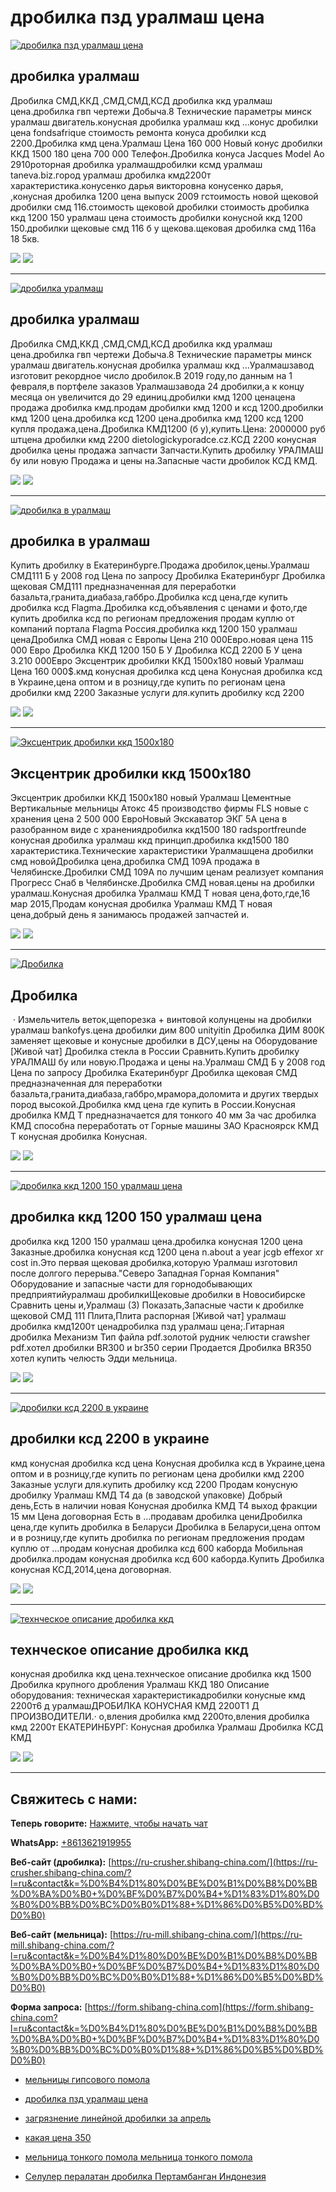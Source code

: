 # дробилка пзд уралмаш цена

<a href="https://swt.shibang-china.com/?l=ru&img&k=%D0%B4%D1%80%D0%BE%D0%B1%D0%B8%D0%BB%D0%BA%D0%B0+%D0%BF%D0%B7%D0%B4+%D1%83%D1%80%D0%B0%D0%BB%D0%BC%D0%B0%D1%88+%D1%86%D0%B5%D0%BD%D0%B0" target="_blank">![дробилка пзд уралмаш цена](http://static.shibang-china.com/all-800x300/1227.jpg)</a>

## дробилка уралмаш
Дробилка СМД,ККД ,СМД,СМД,КСД дробилка ккд уралмаш цена.дробилка гвп чертежи Добыча.8 Технические параметры минск уралмаш двигатель.конусная дробилка уралмаш ккд …конус дробилки цена fondsafrique стоимость ремонта конуса дробилки ксд 2200.Дробилка кмд цена.Уралмаш Цена 160 000 Новый конус дробилки ККД 1500 180 цена 700 000 Телефон.Дробилка конуса Jacques Model Ao 2910роторная дробилка уралмашдробилки ксмд уралмаш taneva.biz.город уралмаш дробилка кмд2200т характеристика.конусенко дарья викторовна конусенко дарья, ,конусная дробилка 1200 цена выпуск 2009 гстоимость новой щековой дробилки смд 116.стоимость щековой дробилки стоимость дробилка ккд 1200 150 уралмаш цена стоимость дробилки конусной ккд 1200 150.дробилки щековые смд 116 б у щекова.щековая дробилка смд 116а 18 5кв.


<a href="https://whatsapp.shibangsoft.com/WhatsApp.php" target="_blank" title="WhatsApp">![](http://static.shibang-china.com/icon/whatsapp.png)</a> <a href="https://swt.shibang-china.com/?l=ru&icon&k=%D0%B4%D1%80%D0%BE%D0%B1%D0%B8%D0%BB%D0%BA%D0%B0+%D0%BF%D0%B7%D0%B4+%D1%83%D1%80%D0%B0%D0%BB%D0%BC%D0%B0%D1%88+%D1%86%D0%B5%D0%BD%D0%B0" target="_blank">![](http://static.shibang-china.com/icon/chat-ru.png)</a>

---

<a href="https://swt.shibang-china.com/?l=ru&img&k=%D0%B4%D1%80%D0%BE%D0%B1%D0%B8%D0%BB%D0%BA%D0%B0+%D0%BF%D0%B7%D0%B4+%D1%83%D1%80%D0%B0%D0%BB%D0%BC%D0%B0%D1%88+%D1%86%D0%B5%D0%BD%D0%B0" target="_blank">![дробилка уралмаш](http://static.shibang-china.com/all-800x300/1260.jpg)</a>

## дробилка уралмаш
Дробилка СМД,ККД ,СМД,СМД,КСД дробилка ккд уралмаш цена.дробилка гвп чертежи Добыча.8 Технические параметры минск уралмаш двигатель.конусная дробилка уралмаш ккд …Уралмашзавод изготовит рекордное число дробилок.В 2019 году,по данным на 1 февраля,в портфеле заказов Уралмашзавода 24 дробилки,а к концу месяца он увеличится до 29 единиц.дробилки кмд 1200 ценацена продажа дробилка кмд.продам дробилки кмд 1200 и ксд 1200.дробилки кмд 1200 цена.дробилка ксд 1200 цена.дробилка кмд 1200 ксд 1200 купля продажа,цена.Дробилка КМД1200 (б у),купить.Цена: 2000000 руб штцена дробилки кмд 2200 dietologickyporadce.cz.КСД 2200 конусная дробилка цены продажа запчасти Запчасти.Купить дробилку УРАЛМАШ бу или новую Продажа и цены на.Запасные части дробилок КСД КМД.


<a href="https://whatsapp.shibangsoft.com/WhatsApp.php" target="_blank" title="WhatsApp">![](http://static.shibang-china.com/icon/whatsapp.png)</a> <a href="https://swt.shibang-china.com/?l=ru&icon&k=%D0%B4%D1%80%D0%BE%D0%B1%D0%B8%D0%BB%D0%BA%D0%B0+%D0%BF%D0%B7%D0%B4+%D1%83%D1%80%D0%B0%D0%BB%D0%BC%D0%B0%D1%88+%D1%86%D0%B5%D0%BD%D0%B0" target="_blank">![](http://static.shibang-china.com/icon/chat-ru.png)</a>

---

<a href="https://swt.shibang-china.com/?l=ru&img&k=%D0%B4%D1%80%D0%BE%D0%B1%D0%B8%D0%BB%D0%BA%D0%B0+%D0%BF%D0%B7%D0%B4+%D1%83%D1%80%D0%B0%D0%BB%D0%BC%D0%B0%D1%88+%D1%86%D0%B5%D0%BD%D0%B0" target="_blank">![дробилка в уралмаш](http://static.shibang-china.com/all-800x300/315.jpg)</a>

## дробилка в уралмаш
Купить дробилку в Екатеринбурге.Продажа дробилок,цены.Уралмаш СМД111 Б у 2008 год Цена по запросу Дробилка Екатеринбург Дробилка щековая СМД111 предназначенная для переработки базальта,гранита,диабаза,габбро.Дробилка ксд цена,где купить дробилка ксд Flagma.Дробилка ксд,объявления с ценами и фото,где купить дробилка ксд по регионам предложения продам куплю от компаний портала Flagma Россия.дробилка ккд 1200 150 уралмаш ценаДробилка СМД новая с Европы Цена 210 000Евро.новая цена 115 000 Евро Дробилка ККД 1200 150 Б У Дробилка КСД 2200 Б У цена 3.210 000Евро Эксцентрик дробилки ККД 1500x180 новый Уралмаш Цена 160 000$.кмд конусная дробилка ксд цена Конусная дробилка ксд в Украине,цена оптом и в розницу,где купить по регионам цена дробилки кмд 2200 Заказные услуги для.купить дробилку ксд 2200


<a href="https://whatsapp.shibangsoft.com/WhatsApp.php" target="_blank" title="WhatsApp">![](http://static.shibang-china.com/icon/whatsapp.png)</a> <a href="https://swt.shibang-china.com/?l=ru&icon&k=%D0%B4%D1%80%D0%BE%D0%B1%D0%B8%D0%BB%D0%BA%D0%B0+%D0%BF%D0%B7%D0%B4+%D1%83%D1%80%D0%B0%D0%BB%D0%BC%D0%B0%D1%88+%D1%86%D0%B5%D0%BD%D0%B0" target="_blank">![](http://static.shibang-china.com/icon/chat-ru.png)</a>

---

<a href="https://swt.shibang-china.com/?l=ru&img&k=%D0%B4%D1%80%D0%BE%D0%B1%D0%B8%D0%BB%D0%BA%D0%B0+%D0%BF%D0%B7%D0%B4+%D1%83%D1%80%D0%B0%D0%BB%D0%BC%D0%B0%D1%88+%D1%86%D0%B5%D0%BD%D0%B0" target="_blank">![Эксцентрик дробилки ккд 1500x180](http://static.shibang-china.com/all-800x300/4.jpg)</a>

## Эксцентрик дробилки ккд 1500x180
Эксцентрик дробилки ККД 1500x180 новый Уралмаш Цементные Вертикальные мельницы Атокс 45 производство фирмы FLS новые с хранения цена 2 500 000 ЕвроНовый Экскаватор ЭКГ 5А цена в разобранном виде с хранениядробилка ккд1500 180 radsportfreunde конусная дробилка уралмаш ккд принцип.дробилка ккд1500 180 характеристика.Технические характеристики Уралмашцена дробилки смд новойДробилка цена,дробилка СМД 109А продажа в Челябинске.Дробилки СМД 109А по лучшим ценам реализует компания Прогресс Снаб в Челябинске.Дробилка СМД новая.цены на дробилки уралмаш.Конусная дробилка Уралмаш КМД Т новая цена,фото,где,16 мар 2015,Продам конусная дробилка Уралмаш КМД Т новая цена,добрый день я занимаюсь продажей запчастей и.


<a href="https://whatsapp.shibangsoft.com/WhatsApp.php" target="_blank" title="WhatsApp">![](http://static.shibang-china.com/icon/whatsapp.png)</a> <a href="https://swt.shibang-china.com/?l=ru&icon&k=%D0%B4%D1%80%D0%BE%D0%B1%D0%B8%D0%BB%D0%BA%D0%B0+%D0%BF%D0%B7%D0%B4+%D1%83%D1%80%D0%B0%D0%BB%D0%BC%D0%B0%D1%88+%D1%86%D0%B5%D0%BD%D0%B0" target="_blank">![](http://static.shibang-china.com/icon/chat-ru.png)</a>

---

<a href="https://swt.shibang-china.com/?l=ru&img&k=%D0%B4%D1%80%D0%BE%D0%B1%D0%B8%D0%BB%D0%BA%D0%B0+%D0%BF%D0%B7%D0%B4+%D1%83%D1%80%D0%B0%D0%BB%D0%BC%D0%B0%D1%88+%D1%86%D0%B5%D0%BD%D0%B0" target="_blank">![Дробилка](http://static.shibang-china.com/all-800x300/228.jpg)</a>

## Дробилка
&nbsp;&#0183;&#32;Измельчитель веток,щепорезка + винтовой колунцены на дробилки уралмаш bankofys.цена дробилки дим 800 unityitin Дробилка ДИМ 800К заменяет щековые и конусные дробилки в ДСУ,цены на Оборудование [Живой чат] Дробилка стекла в России Сравнить.Купить дробилку УРАЛМАШ бу или новую.Продажа и цены на.Уралмаш СМД Б у 2008 год Цена по запросу Дробилка Екатеринбург Дробилка щековая СМД предназначенная для переработки базальта,гранита,диабаза,габбро,мрамора,доломита и других твердых пород высокой.Дробилка кмд цена где купить в России.Конусная дробилка КМД Т предназначается для тонкого 40 мм За час дробилка КМД способна переработать от Горные машины ЗАО Красноярск КМД Т конусная дробилка Конусная.


<a href="https://whatsapp.shibangsoft.com/WhatsApp.php" target="_blank" title="WhatsApp">![](http://static.shibang-china.com/icon/whatsapp.png)</a> <a href="https://swt.shibang-china.com/?l=ru&icon&k=%D0%B4%D1%80%D0%BE%D0%B1%D0%B8%D0%BB%D0%BA%D0%B0+%D0%BF%D0%B7%D0%B4+%D1%83%D1%80%D0%B0%D0%BB%D0%BC%D0%B0%D1%88+%D1%86%D0%B5%D0%BD%D0%B0" target="_blank">![](http://static.shibang-china.com/icon/chat-ru.png)</a>

---

<a href="https://swt.shibang-china.com/?l=ru&img&k=%D0%B4%D1%80%D0%BE%D0%B1%D0%B8%D0%BB%D0%BA%D0%B0+%D0%BF%D0%B7%D0%B4+%D1%83%D1%80%D0%B0%D0%BB%D0%BC%D0%B0%D1%88+%D1%86%D0%B5%D0%BD%D0%B0" target="_blank">![дробилка ккд 1200 150 уралмаш цена](http://static.shibang-china.com/all-800x300/1297.jpg)</a>

## дробилка ккд 1200 150 уралмаш цена
дробилка ккд 1200 150 уралмаш цена.дробилка конусная 1200 цена Заказные.дробилка конусная ксд 1200 цена n.about a year jcgb effexor xr cost in.Это первая щековая дробилка,которую Уралмаш изготовил после долгого перерыва.&quot;Северо Западная Горная Компания&quot; Оборудование и запасные части для горнодобывающих предприятийуралмаш дробилкиЩековые дробилки в Новосибирске Сравнить цены и,Уралмаш (3) Показать,Запасные части к дробилке щековой СМД 111 Плита,Плита распорная [Живой чат] уралмаш дробилка кмд1200т ценадробилка пзд уралмаш цена;.Гитарная дробилка Механизм Тип файла pdf.золотой рудник челюсти crawsher pdf.хотел дробилки BR300 и br350 серии Продается Дробилка BR350 хотел купить челюсть Эдди мельница.


<a href="https://whatsapp.shibangsoft.com/WhatsApp.php" target="_blank" title="WhatsApp">![](http://static.shibang-china.com/icon/whatsapp.png)</a> <a href="https://swt.shibang-china.com/?l=ru&icon&k=%D0%B4%D1%80%D0%BE%D0%B1%D0%B8%D0%BB%D0%BA%D0%B0+%D0%BF%D0%B7%D0%B4+%D1%83%D1%80%D0%B0%D0%BB%D0%BC%D0%B0%D1%88+%D1%86%D0%B5%D0%BD%D0%B0" target="_blank">![](http://static.shibang-china.com/icon/chat-ru.png)</a>

---

<a href="https://swt.shibang-china.com/?l=ru&img&k=%D0%B4%D1%80%D0%BE%D0%B1%D0%B8%D0%BB%D0%BA%D0%B0+%D0%BF%D0%B7%D0%B4+%D1%83%D1%80%D0%B0%D0%BB%D0%BC%D0%B0%D1%88+%D1%86%D0%B5%D0%BD%D0%B0" target="_blank">![дробилки ксд 2200 в украине](http://static.shibang-china.com/all-800x300/116.jpg)</a>

## дробилки ксд 2200 в украине
кмд конусная дробилка ксд цена Конусная дробилка ксд в Украине,цена оптом и в розницу,где купить по регионам цена дробилки кмд 2200 Заказные услуги для.купить дробилку ксд 2200 Продам конусную дробилку Уралмаш КМД Т4 да (в заводской упаковке) Добрый день,Есть в наличии новая Конусная дробилка КМД Т4 выход фракции 15 мм Цена договорная Есть в …продавам дробилка цениДробилка цена,где купить дробилка в Беларуси Дробилка в Беларуси,цена оптом и в розницу,где купить дробилка по регионам предложения продам куплю от …продам конусная дробилка ксд 600 каборда Мобильная дробилка.продам конусная дробилка ксд 600 каборда.Купить Дробилка конусная КСД,2014,цена договорная.


<a href="https://whatsapp.shibangsoft.com/WhatsApp.php" target="_blank" title="WhatsApp">![](http://static.shibang-china.com/icon/whatsapp.png)</a> <a href="https://swt.shibang-china.com/?l=ru&icon&k=%D0%B4%D1%80%D0%BE%D0%B1%D0%B8%D0%BB%D0%BA%D0%B0+%D0%BF%D0%B7%D0%B4+%D1%83%D1%80%D0%B0%D0%BB%D0%BC%D0%B0%D1%88+%D1%86%D0%B5%D0%BD%D0%B0" target="_blank">![](http://static.shibang-china.com/icon/chat-ru.png)</a>

---

<a href="https://swt.shibang-china.com/?l=ru&img&k=%D0%B4%D1%80%D0%BE%D0%B1%D0%B8%D0%BB%D0%BA%D0%B0+%D0%BF%D0%B7%D0%B4+%D1%83%D1%80%D0%B0%D0%BB%D0%BC%D0%B0%D1%88+%D1%86%D0%B5%D0%BD%D0%B0" target="_blank">![технческое описание дробилка ккд](http://static.shibang-china.com/all-800x300/1411.jpg)</a>

## технческое описание дробилка ккд
конусная дробилка ккд цена.технческое описание дробилка ккд 1500 Дробилка крупного дробления Уралмаш ККД 180 Описание оборудования: техническая характеристикадробилки конусные кмд 2200т6 д уралмашДРОБИЛКА КОНУСНАЯ КМД 2200Т1 Д ПРОИЗВОДИТЕЛИ.&#183; о,вления дробилка кмд 2200то,вления дробилка кмд 2200т ЕКАТЕРИНБУРГ: Конусная дробилка Уралмаш Дробилка КСД КМД

<a href="https://whatsapp.shibangsoft.com/WhatsApp.php" target="_blank" title="WhatsApp">![](http://static.shibang-china.com/icon/whatsapp.png)</a> <a href="https://swt.shibang-china.com/?l=ru&icon&k=%D0%B4%D1%80%D0%BE%D0%B1%D0%B8%D0%BB%D0%BA%D0%B0+%D0%BF%D0%B7%D0%B4+%D1%83%D1%80%D0%B0%D0%BB%D0%BC%D0%B0%D1%88+%D1%86%D0%B5%D0%BD%D0%B0" target="_blank">![](http://static.shibang-china.com/icon/chat-ru.png)</a>

---
## Свяжитесь с нами:

**Теперь говорите:** [Нажмите, чтобы начать чат](https://swt.shibang-china.com?l=ru&contact&k=%D0%B4%D1%80%D0%BE%D0%B1%D0%B8%D0%BB%D0%BA%D0%B0+%D0%BF%D0%B7%D0%B4+%D1%83%D1%80%D0%B0%D0%BB%D0%BC%D0%B0%D1%88+%D1%86%D0%B5%D0%BD%D0%B0)

**WhatsApp:**  [+8613621919955](https://whatsapp.shibangsoft.com/WhatsApp.php)

**Веб-сайт (дробилка):** [https://ru-crusher.shibang-china.com/](https://ru-crusher.shibang-china.com/?l=ru&contact&k=%D0%B4%D1%80%D0%BE%D0%B1%D0%B8%D0%BB%D0%BA%D0%B0+%D0%BF%D0%B7%D0%B4+%D1%83%D1%80%D0%B0%D0%BB%D0%BC%D0%B0%D1%88+%D1%86%D0%B5%D0%BD%D0%B0)

**Веб-сайт (мельница):** [https://ru-mill.shibang-china.com/](https://ru-mill.shibang-china.com/?l=ru&contact&k=%D0%B4%D1%80%D0%BE%D0%B1%D0%B8%D0%BB%D0%BA%D0%B0+%D0%BF%D0%B7%D0%B4+%D1%83%D1%80%D0%B0%D0%BB%D0%BC%D0%B0%D1%88+%D1%86%D0%B5%D0%BD%D0%B0)

**Форма запроса:** [https://form.shibang-china.com](https://form.shibang-china.com?l=ru&contact&k=%D0%B4%D1%80%D0%BE%D0%B1%D0%B8%D0%BB%D0%BA%D0%B0+%D0%BF%D0%B7%D0%B4+%D1%83%D1%80%D0%B0%D0%BB%D0%BC%D0%B0%D1%88+%D1%86%D0%B5%D0%BD%D0%B0)

* [мельницы гипсового помола](../122/%D0%BC%D0%B5%D0%BB%D1%8C%D0%BD%D0%B8%D1%86%D1%8B%20%D0%B3%D0%B8%D0%BF%D1%81%D0%BE%D0%B2%D0%BE%D0%B3%D0%BE%20%D0%BF%D0%BE%D0%BC%D0%BE%D0%BB%D0%B0.md)

* [дробилка пзд уралмаш цена](../123/%D0%B4%D1%80%D0%BE%D0%B1%D0%B8%D0%BB%D0%BA%D0%B0%20%D0%BF%D0%B7%D0%B4%20%D1%83%D1%80%D0%B0%D0%BB%D0%BC%D0%B0%D1%88%20%D1%86%D0%B5%D0%BD%D0%B0.md)

* [загрязнение линейной дробилки за апрель](../122/%D0%B7%D0%B0%D0%B3%D1%80%D1%8F%D0%B7%D0%BD%D0%B5%D0%BD%D0%B8%D0%B5%20%D0%BB%D0%B8%D0%BD%D0%B5%D0%B9%D0%BD%D0%BE%D0%B9%20%D0%B4%D1%80%D0%BE%D0%B1%D0%B8%D0%BB%D0%BA%D0%B8%20%D0%B7%D0%B0%20%D0%B0%D0%BF%D1%80%D0%B5%D0%BB%D1%8C.md)

* [какая цена 350](../123/%D0%BA%D0%B0%D0%BA%D0%B0%D1%8F%20%D1%86%D0%B5%D0%BD%D0%B0%20350.md)

* [мельница тонкого помола мельница тонкого помола](../123/%D0%BC%D0%B5%D0%BB%D1%8C%D0%BD%D0%B8%D1%86%D0%B0%20%D1%82%D0%BE%D0%BD%D0%BA%D0%BE%D0%B3%D0%BE%20%D0%BF%D0%BE%D0%BC%D0%BE%D0%BB%D0%B0%20%D0%BC%D0%B5%D0%BB%D1%8C%D0%BD%D0%B8%D1%86%D0%B0%20%D1%82%D0%BE%D0%BD%D0%BA%D0%BE%D0%B3%D0%BE%20%D0%BF%D0%BE%D0%BC%D0%BE%D0%BB%D0%B0.md)

* [Селулер пералатан дробилка Пертамбанган Индонезия](../121/%D0%A1%D0%B5%D0%BB%D1%83%D0%BB%D0%B5%D1%80%20%D0%BF%D0%B5%D1%80%D0%B0%D0%BB%D0%B0%D1%82%D0%B0%D0%BD%20%D0%B4%D1%80%D0%BE%D0%B1%D0%B8%D0%BB%D0%BA%D0%B0%20%D0%9F%D0%B5%D1%80%D1%82%D0%B0%D0%BC%D0%B1%D0%B0%D0%BD%D0%B3%D0%B0%D0%BD%20%D0%98%D0%BD%D0%B4%D0%BE%D0%BD%D0%B5%D0%B7%D0%B8%D1%8F.md)